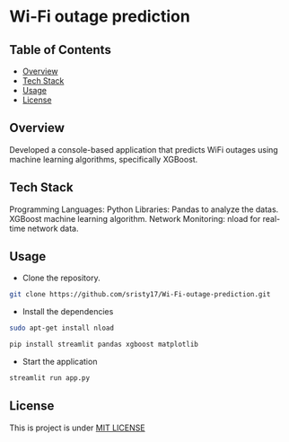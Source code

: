 # Wi-Fi outage prediction

## Table of Contents

- [Overview](#overview)
- [Tech Stack](#tech-stack)
- [Usage](#usage)
- [License](#license)


## Overview 
Developed a console-based application that predicts WiFi outages using machine learning algorithms, specifically XGBoost.

## Tech Stack

Programming Languages:
Python
Libraries:
Pandas to analyze the datas.
XGBoost machine learning algorithm.
Network Monitoring:
nload for real-time network data.


## Usage

- Clone the repository.
```bash
git clone https://github.com/sristy17/Wi-Fi-outage-prediction.git
```

- Install the dependencies
```bash
sudo apt-get install nload
```

```bash
pip install streamlit pandas xgboost matplotlib
```

- Start the application
```bash
streamlit run app.py
```


## License

This is project is under [MIT LICENSE](LICENSE)
